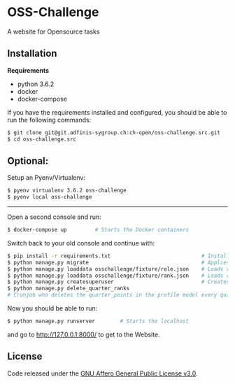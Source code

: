 # OSS-Challenge

A website for Opensource tasks

## Installation
**Requirements**
* python 3.6.2
* docker
* docker-compose

If you have the requirements installed and configured,
you should be able to run the following commands:
```bash
$ git clone git@git.adfinis-sygroup.ch:ch-open/oss-challenge.src.git        # Clones the Git Repo into your present folder
$ cd oss-challenge.src                                                      # Moves into the folder
```
## Optional:
Setup an Pyenv/Virtualenv:
```bash
$ pyenv virtualenv 3.6.2 oss-challenge
$ pyenv local oss-challenge
```
 ____________________________________________________________________________________________________________

Open a second console and run:
```bash
$ docker-compose up         # Starts the Docker containers
```

Switch back to your old console and continue with:
```bash
$ pip install -r requirements.txt                             # Installes all requirements
$ python manage.py migrate                                    # Applies migrations
$ python manage.py loaddata osschallenge/fixture/role.json    # Loads role fixtures
$ python manage.py loaddata osschallenge/fixture/rank.json    # Loads rank fixtures
$ python manage.py createsuperuser                            # Creates new Django superuser
$ python manage.py delete_quarter_ranks
# Cronjob who deletes the quarter_points in the profile model every quarter
```

Now you should be able to run:
```bash
$ python manage.py runserver        # Starts the localhost
```
and go to http://127.0.0.1:8000/ to get to the Website.

## License
Code released under the [GNU Affero General Public License v3.0](LICENSE).
